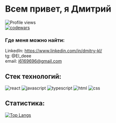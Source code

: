 # **Всем привет, я Дмитрий**

![Profile views](https://gpvc.arturio.dev/Dmitry-Klyuev)  
[![codewars](https://www.codewars.com/users/El-dee/badges/micro)](https://www.codewars.com/users/El-dee)

### **Где меня можно найти:**
LinkedIn: https://www.linkedin.com/in/dmitry-kl/  
tg: @El_deee  
email: i6169696@gmail.com

## **Стек технологий:**
![react](https://img.shields.io/badge/React-20232A?style=for-the-badge&logo=react&logoColor=61DAFB)
![javascript](https://img.shields.io/badge/JavaScript-323330?style=for-the-badge&logo=javascript&logoColor=F7DF1E)
![typescript](https://shields.io/badge/TypeScript-3178C6?logo=TypeScript&logoColor=FFF&style=for-the-badge)
![html](https://img.shields.io/badge/HTML5-E34F26?style=for-the-badge&logo=html5&logoColor=white)
![css](https://img.shields.io/badge/CSS3-1572B6?style=for-the-badge&logo=css3&logoColor=white)

## **Статистика:**
[![Top Langs](https://github-readme-stats.vercel.app/api/top-langs/?username=dmitry-kl&layout=compact)](https://github.com/anuraghazra/github-readme-stats)

